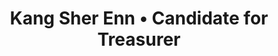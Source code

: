 ---
title: 'Kang Sher Enn • Candidate for Treasurer'
id: kangsherenn
name: 'Kang Sher Enn'
position: Treasurer
video_length: '1:45'
youtube: AnKp9DrZsV8
biography: >
    Hi Sunway-ians! My name is Kang Sher Enn (but you can just call me Sherenn) and I am a second year Accounting and Finance student under the Lancaster University degree programme. My hobbies are reading and writing because I see them as crucial steps in the process of gaining and sharing new knowledge. Fundamentally, I am an individual who likes to discover and explore the different possibilities in life. This is reflected by the numerous events, activities, and clubs that I have been a part of. This journey has allowed me to gain invaluable experience and further refine my communication, teamwork, and analytical skills. Finding a balance between my academic responsibilities and extracurricular activities has not been easy, but throughout the process, it has taught me how to perform under pressure and has helped improve my planning and time management skills.  I believe that life is about challenging yourself, breaking free of your comfort zone, and pushing beyond your limits to achieve greatness. As such, I am ready to take up any challenges that life will send my way and I will embrace them as opportunities for self-development. 


experiences:
    - title: Executive Member
      subtitle: Sunway University Student Council
      year: 2016/2017
    - title: Teaching Assistant
      subtitle: Asia Leadership Conference
      year: 2017
    - title: Head of F&B
      subtitle: Freshies Night 2017
      year: 2017
    - title: Subcommittee
      subtitle: Sunway Business Investment Society
      year: 2016
    - title: Committee
      subtitle: Malaysia China Silk Road Economic Forum 2016
      year: 2016
    - title: Secretary 
      subtitle: Chinese Society
      year: 2013
   
      
manifestos:
    - title: Manage the Council’s fund and accounts in an efficient and cost-effective manner
      content: Implement effective financial controls that focus on integrating cost and benefit information into the decision-making process to improve the overall performance of the Council.      
    - title: Practice meticulous bookkeeping
      content: Ensure that every transaction is accounted for and that the accounts are up-to-date to better keep track of cash flows.
    - title: Ensure transparency and accountability in terms of usage of the Council’s fund
      content: Prevent the misuse of funds by allowing public access to relevant financial information.
    - title: Foster a strong sense of togetherness and inclusiveness
      content: Strengthen the bond between Council member and work together towards achieving shared goals.
    - title: Create a climate of trust and openness 
      content: Create an environment where students can come forth to express their views and opinions freely.

others:
    - 5
    - 19
    - 7
    - 9

---